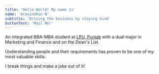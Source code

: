 ```yaml
---
title: 'Hello World! My name is'
name: 'Aravindhan N'
subtitle: 'Driving the business by staying kind'
buttonText: 'Mail Me!'
---
```


An integrated BBA-MBA student at [LPU, Punjab](https://lpu.in) with a dual major in Marketing and Finance and on the Dean's List.

Understanding people and their requirements has proven to be one of my most valuable skills.

I break things and make a joke out of it!
